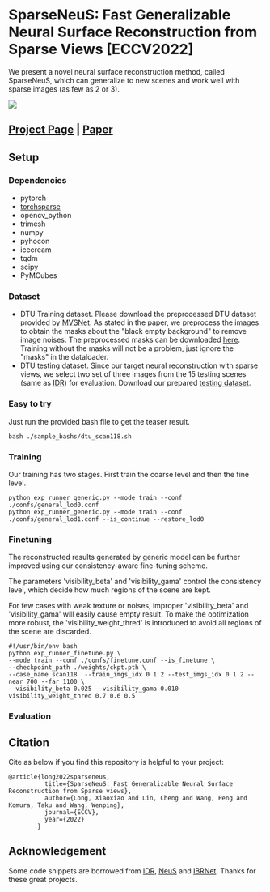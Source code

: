 # SparseNeuS: Fast Generalizable Neural Surface Reconstruction from Sparse Views [ECCV2022]
We present a novel neural surface reconstruction method, called SparseNeuS, which can generalize to new scenes and work well with
sparse images (as few as 2 or 3).

![](./docs/images/teaser.jpg)

## [Project Page](https://www.xxlong.site/SparseNeuS/) | [Paper](https://arxiv.org/pdf/2206.05737.pdf) 

## Setup

### Dependencies
- pytorch
- [torchsparse](https://github.com/mit-han-lab/torchsparse)
- opencv_python
- trimesh
- numpy
- pyhocon
- icecream
- tqdm
- scipy
- PyMCubes

### Dataset
- DTU Training dataset. Please download the preprocessed DTU dataset provided by [MVSNet](https://drive.google.com/file/d/1eDjh-_bxKKnEuz5h-HXS7EDJn59clx6V/view). As stated in the paper, we preprocess the images to obtain the masks about the "black empty background" to remove image noises. The preprocessed masks can be downloaded [here](https://connecthkuhk-my.sharepoint.com/:u:/g/personal/xxlong_connect_hku_hk/EW_v7RA73HNEquScVtNJ34gB4hYlRfEatW4TOg086F0_Lg?e=3SKiif). Training without the masks will not be a problem, just ignore the "masks" in the dataloader.
- DTU testing dataset. Since our target neural reconstruction with sparse views, we select two set of three images from the 15 testing scenes (same as [IDR](https://github.com/lioryariv/idr)) for evaluation. Download our prepared [testing dataset](https://connecthkuhk-my.sharepoint.com/:u:/g/personal/xxlong_connect_hku_hk/EU22HEv48nRLnnnliRvJNA0BILozsMLbhsnMQh1WZLY5kg?e=Lh7kWM).


### Easy to try
Just run the provided bash file to get the teaser result.
```shell
bash ./sample_bashs/dtu_scan118.sh
```

### Training 
Our training has two stages. First train the coarse level and then the fine level.
```shell
python exp_runner_generic.py --mode train --conf ./confs/general_lod0.conf
python exp_runner_generic.py --mode train --conf ./confs/general_lod1.conf --is_continue --restore_lod0
```

### Finetuning
The reconstructed results generated by generic model can be further improved using our consistency-aware fine-tuning scheme.

The parameters 'visibility_beta' and 'visibility_gama' control the consistency level, 
which decide how much regions of the scene are kept. 

For few cases with weak texture or noises, improper 'visibility_beta' and 'visibility_gama' will easily cause empty result.
To make the optimization more robust, the 'visibility_weight_thred' is introduced to avoid all regions of the scene are discarded.
```shell
#!/usr/bin/env bash
python exp_runner_finetune.py \
--mode train --conf ./confs/finetune.conf --is_finetune \
--checkpoint_path ./weights/ckpt.pth \
--case_name scan118  --train_imgs_idx 0 1 2 --test_imgs_idx 0 1 2 --near 700 --far 1100 \
--visibility_beta 0.025 --visibility_gama 0.010 --visibility_weight_thred 0.7 0.6 0.5
```

### Evaluation


## Citation

Cite as below if you find this repository is helpful to your project:

```
@article{long2022sparseneus,
          title={SparseNeuS: Fast Generalizable Neural Surface Reconstruction from Sparse views},
          author={Long, Xiaoxiao and Lin, Cheng and Wang, Peng and Komura, Taku and Wang, Wenping},
          journal={ECCV},
          year={2022}
        }
```

## Acknowledgement

Some code snippets are borrowed from [IDR](https://github.com/lioryariv/idr), [NeuS](https://github.com/Totoro97/NeuS) and [IBRNet](https://github.com/googleinterns/IBRNet). Thanks for these great projects.
